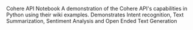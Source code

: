 Cohere API Notebook
A demonstration of the Cohere API's capabilities in Python using their wiki examples. 
Demonstrates Intent recognition, Text Summarization, Sentiment Analysis and Open Ended Text Generation
